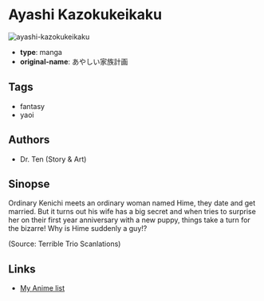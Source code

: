 # Ayashi Kazokukeikaku

![ayashi-kazokukeikaku](https://cdn.myanimelist.net/images/manga/3/79347.jpg)

-   **type**: manga
-   **original-name**: あやしい家族計画

## Tags

-   fantasy
-   yaoi

## Authors

-   Dr. Ten (Story & Art)

## Sinopse

Ordinary Kenichi meets an ordinary woman named Hime, they date and get married. But it turns out his wife has a big secret and when tries to surprise her on their first year anniversary with a new puppy, things take a turn for the bizarre! Why is Hime suddenly a guy!?

(Source: Terrible Trio Scanlations)

## Links

-   [My Anime list](https://myanimelist.net/manga/12635/Ayashi_Kazokukeikaku)
